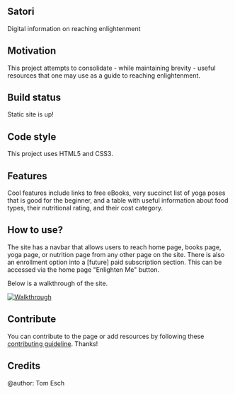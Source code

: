 ## Satori
Digital information on reaching enlightenment

## Motivation
This project attempts to consolidate - while maintaining brevity - useful resources that one may use as a guide to reaching enlightenment. 

## Build status
Static site is up! 

## Code style
This project uses HTML5 and CSS3.
 
## Features
Cool features include links to free eBooks, very succinct list of yoga poses that is good for the beginner, and a table with useful information about food types, their nutritional rating, and their cost category.

## How to use?
The site has a navbar that allows users to reach home page, books page, yoga page, or nutrition page from any other page on the site. There is also an enrollment option into a [future] paid subscription section. This can be accessed via the home page "Enlighten Me" button.

Below is a walkthrough of the site.

[![Walkthrough](https://img.youtube.com/vi/KT8zMeq58pQ/0.jpg)](https://youtu.be/KT8zMeq58pQ) 

## Contribute

You can contribute to the page or add resources by following these [contributing guideline](https://github.com/zulip/zulip-electron/blob/master/CONTRIBUTING.md). Thanks!

## Credits
@author: Tom Esch
